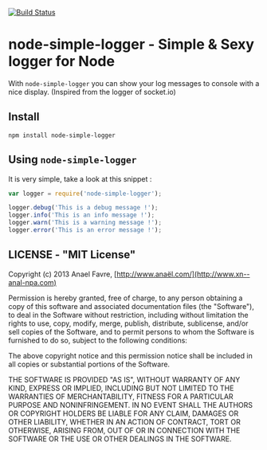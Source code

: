 [![Build Status](https://travis-ci.org/AnaelFavre/node-simple-logger.png?branch=master)](https://travis-ci.org/AnaelFavre/node-simple-logger)

node-simple-logger - Simple & Sexy logger for Node
===========================

With `node-simple-logger` you can show your log messages to console with a nice display. (Inspired from the logger of socket.io)

## Install

    npm install node-simple-logger

## Using `node-simple-logger`

It is very simple, take a look at this snippet :

```javascript
var logger = require('node-simple-logger');

logger.debug('This is a debug message !');
logger.info('This is an info message !');
logger.warn('This is a warning message !');
logger.error('This is an error message !');
```

## LICENSE - "MIT License"

Copyright (c) 2013 Anael Favre, [http://www.anaël.com/](http://www.xn--anal-npa.com)

Permission is hereby granted, free of charge, to any person
obtaining a copy of this software and associated documentation
files (the "Software"), to deal in the Software without
restriction, including without limitation the rights to use,
copy, modify, merge, publish, distribute, sublicense, and/or sell
copies of the Software, and to permit persons to whom the
Software is furnished to do so, subject to the following
conditions:

The above copyright notice and this permission notice shall be
included in all copies or substantial portions of the Software.

THE SOFTWARE IS PROVIDED "AS IS", WITHOUT WARRANTY OF ANY KIND,
EXPRESS OR IMPLIED, INCLUDING BUT NOT LIMITED TO THE WARRANTIES
OF MERCHANTABILITY, FITNESS FOR A PARTICULAR PURPOSE AND
NONINFRINGEMENT. IN NO EVENT SHALL THE AUTHORS OR COPYRIGHT
HOLDERS BE LIABLE FOR ANY CLAIM, DAMAGES OR OTHER LIABILITY,
WHETHER IN AN ACTION OF CONTRACT, TORT OR OTHERWISE, ARISING
FROM, OUT OF OR IN CONNECTION WITH THE SOFTWARE OR THE USE OR
OTHER DEALINGS IN THE SOFTWARE.
